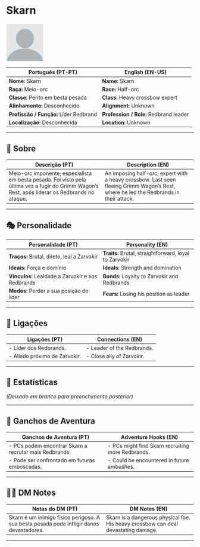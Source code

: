 
# Skarn

![Skarn](docs/assets/npc/npc_blank.png)

| **Português (PT-PT)**                          | **English (EN-US)**                        |
| ---------------------------------------------- | ------------------------------------------ |
| **Nome:** Skarn                                | **Name:** Skarn                            |
| **Raça:** Meio-orc                             | **Race:** Half-orc                         |
| **Classe:** Perito em besta pesada             | **Class:** Heavy crossbow expert           |
| **Alinhamento:** Desconhecido                  | **Alignment:** Unknown                     |
| **Profissão / Função:** Líder Redbrand         | **Profession / Role:** Redbrand leader     |
| **Localização:** Desconhecida                  | **Location:** Unknown                      |

---

## 📖 Sobre

| **Descrição (PT)**                                                                                   | **Description (EN)**                                                                                 |
| ---------------------------------------------------------------------------------------------------- | ---------------------------------------------------------------------------------------------------- |
| Meio-orc imponente, especialista em besta pesada. Foi visto pela última vez a fugir do Grimm Wagon’s Rest, após liderar os Redbrands no ataque. | An imposing half-orc, expert with a heavy crossbow. Last seen fleeing Grimm Wagon’s Rest, where he led the Redbrands in their attack. |

---

## 🎭 Personalidade

| **Personalidade (PT)**                             | **Personality (EN)**                          |
| -------------------------------------------------- | --------------------------------------------- |
| **Traços:** Brutal, direto, leal a Zarvokir        | **Traits:** Brutal, straightforward, loyal to Zarvokir |
| **Ideais:** Força e domínio                        | **Ideals:** Strength and domination            |
| **Vínculos:** Lealdade a Zarvokir e aos Redbrands  | **Bonds:** Loyalty to Zarvokir and Redbrands   |
| **Medos:** Perder a sua posição de líder           | **Fears:** Losing his position as leader       |

---

## 🔗 Ligações

| **Ligações (PT)**                               | **Connections (EN)**                           |
| ----------------------------------------------- | ---------------------------------------------- |
| - Líder dos Redbrands.                          | - Leader of the Redbrands.                     |
| - Aliado próximo de Zarvokir.                   | - Close ally of Zarvokir.                      |

---
<!-- 🔒 DM-ONLY SECTION BELOW -->

## 🧩 Estatísticas

*(Deixado em branco para preenchimento posterior)*

---

## 🎲 Ganchos de Aventura

| **Ganchos de Aventura (PT)**                                  | **Adventure Hooks (EN)**                               |
| ------------------------------------------------------------- | ------------------------------------------------------ |
| - PCs podem encontrar Skarn a recrutar mais Redbrands.        | - PCs might find Skarn recruiting more Redbrands.      |
| - Pode ser confrontado em futuras emboscadas.                 | - Could be encountered in future ambushes.             |

---

## 🧑‍💻 DM Notes

| **Notas do DM (PT)**                                         | **DM Notes (EN)**                                       |
| ------------------------------------------------------------ | ------------------------------------------------------- |
| Skarn é um inimigo físico perigoso. A sua besta pesada pode infligir danos devastadores. | Skarn is a dangerous physical foe. His heavy crossbow can deal devastating damage. |

---
